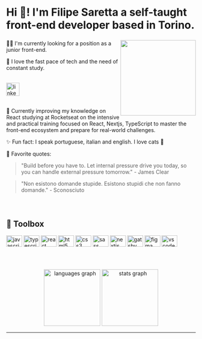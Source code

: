<!-- <div align="center">
  <img height="200" src=""  />
</div> -->

###

<br clear="both">

<h1 align="left">Hi 👋! I'm Filipe Saretta a self-taught  front-end developer based in Torino.</h1>

###


###

<img align="right" height="200" src="https://res.cloudinary.com/lettering/image/upload/v1662755287/Gatinho_1_salv2s.png"  />

###

👨‍💻 I'm currently looking for a position as a junior front-end.

🚀 I love the fast pace of tech and the need of constant study.

</br>


<div align="left">
  <a href="https://www.linkedin.com/in/filipe-saretta/" target="_blank">
    <img src="https://img.shields.io/static/v1?message=LinkedIn&logo=linkedin&label=&color=0077B5&logoColor=white&labelColor=&style=for-the-badge" height="35" alt="linkedin logo"  />
  </a>
</div>

</br>

🧐 Currently improving my knowledge on React studying at Rocketseat on the intensive and practical training focused on React, Nextjs, TypeScript to master the front-end ecosystem and prepare for real-world challenges.

✨ Fun fact: I speak portuguese, italian and english. I love cats 💖

💭 Favorite quotes:

 > "Build before you have to. Let internal pressure drive you today, so you can handle external pressure tomorrow." - James Clear

  > "Non esistono domande stupide. Esistono stupidi che non fanno domande." - Sconosciuto


###

<br clear="both">

## 🧰 Toolbox


<div align="left">
  <img src="https://cdn.jsdelivr.net/gh/devicons/devicon/icons/javascript/javascript-original.svg" height="30" width="42" alt="javascript logo"  />
  <img src="https://cdn.jsdelivr.net/gh/devicons/devicon/icons/typescript/typescript-original.svg" height="30" width="42" alt="typescript logo"  />
  <img src="https://cdn.jsdelivr.net/gh/devicons/devicon/icons/react/react-original.svg" height="30" width="42" alt="react logo"  />
  <img src="https://cdn.jsdelivr.net/gh/devicons/devicon/icons/html5/html5-original.svg" height="30" width="42" alt="html5 logo"  />
  <img src="https://cdn.jsdelivr.net/gh/devicons/devicon/icons/css3/css3-original.svg" height="30" width="42" alt="css3 logo"  />
  <img src="https://cdn.jsdelivr.net/gh/devicons/devicon/icons/sass/sass-original.svg" height="30" width="42" alt="sass logo"  />
  <img src="https://cdn.jsdelivr.net/gh/devicons/devicon/icons/nextjs/nextjs-original.svg" height="30" width="42" alt="nextjs logo"  />
  <img src="https://cdn.jsdelivr.net/gh/devicons/devicon/icons/gatsby/gatsby-original.svg" height="30" width="42" alt="gatsby logo"  />
  <img src="https://cdn.jsdelivr.net/gh/devicons/devicon/icons/figma/figma-original.svg" height="30" width="42" alt="figma logo"  />
  <img src="https://cdn.jsdelivr.net/gh/devicons/devicon/icons/vscode/vscode-original.svg" height="30" width="42" alt="vscode logo"  />
</div>

###

</br>
</br>

<div align="center">
 
 <img src="https://github-readme-stats.vercel.app/api/top-langs?locale=en&hide_title=false&layout=compact&card_width=320&langs_count=5&theme=rose_pine&hide_border=false&username=filipesaretta" height="150" alt="languages graph"  />
 <img src="https://github-readme-stats.vercel.app/api?hide_title=false&hide_rank=false&show_icons=true&include_all_commits=true&count_private=true&disable_animations=false&theme=rose_pine&locale=en&hide_border=true&username=filipesaretta" height="150" alt="stats graph"  />
<br clear="both">
</div>

-----


 

###
